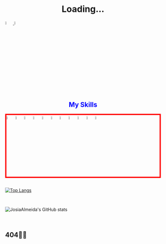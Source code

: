 <h1> <center> Loading... </center> </h1>

<a href="https://www.linkedin.com/in/josia-almeida-5b23091a2"/>

<img width="5%" heigth="5%" src="https://cdn.jsdelivr.net/gh/devicons/devicon/icons/linkedin/linkedin-original.svg" />

</a>

<a href="https://www.facebook.com/Josia.Almeida77/"/>

<img width="5%" heigth="5%" src="https://cdn.jsdelivr.net/gh/devicons/devicon/icons/facebook/facebook-original.svg" />

</a></br>

<h2 style="color:blue;text-align:center;"> My Skills</h2>

<div style="border:4px solid red">
<img width="5%" heigth="5%" src="https://cdn.jsdelivr.net/gh/devicons/devicon/icons/csharp/csharp-original.svg" />
  
<img width="5%" heigth="5%" src="https://cdn.jsdelivr.net/gh/devicons/devicon/icons/javascript/javascript-original.svg" />
  
<img width="5%" heigth="5%" src="https://cdn.jsdelivr.net/gh/devicons/devicon/icons/html5/html5-original-wordmark.svg" />
  
<img width="5%" heigth="5%" src="https://cdn.jsdelivr.net/gh/devicons/devicon/icons/css3/css3-original-wordmark.svg" />
  
<img width="5%" heigth="5%" src="https://cdn.jsdelivr.net/gh/devicons/devicon/icons/typescript/typescript-original.svg" />
  
<img width="5%" heigth="5%" src="https://cdn.jsdelivr.net/gh/devicons/devicon/icons/dotnetcore/dotnetcore-original.svg" />
  
<img width="5%" heigth="5%" src="https://cdn.jsdelivr.net/gh/devicons/devicon/icons/vuejs/vuejs-original.svg" />
  
<img width="5%" heigth="5%" src="https://cdn.jsdelivr.net/gh/devicons/devicon/icons/react/react-original.svg" />
  
<img width="5%" heigth="5%" src="https://cdn.jsdelivr.net/gh/devicons/devicon/icons/mysql/mysql-original.svg" />
  
<img width="5%" heigth="5%" src="https://cdn.jsdelivr.net/gh/devicons/devicon/icons/nodejs/nodejs-original-wordmark.svg" />
  
<img width="5%" heigth="5%" src="https://cdn.jsdelivr.net/gh/devicons/devicon/icons/docker/docker-original.svg" />
  
</div>

</br>

[![Top Langs](https://github-readme-stats.vercel.app/api/top-langs/?username=JosiaAlmeida&layout=compact)](https://github.com/JosiaAlmeida/github-readme-stats)

</br>

![JosiaAlmeida's GitHub stats](https://github-readme-stats.vercel.app/api?username=JosiaAlmeida&show_icons=true&theme=radical)



</br>
<footer> <h2>404👨‍💻</h2> </footer>
